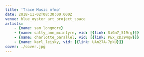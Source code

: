 ```yaml
---
title: 'Trace Music mfmp'
date: 2018-11-02T08:30:00.000Z
venue: blue_oyster_art_project_space
artists:
    - {name: sam_longmore}
    - {name: sally_ann_mcintyre, vid: [{link: SiGn7_519rg}]}
    - {name: charlotte_parallel, vid: [{link: PEx_cDJ94qw}]}
    - {name: karl_leisky, vid: [{link: UAn27A-7pkU}]}
cover: ./cover.jpg
---
```

